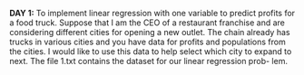 
**DAY 1:**
To implement linear regression with one
variable to predict profits for a food truck. Suppose that I am the CEO of a
restaurant franchise and are considering different cities for opening a new
outlet. The chain already has trucks in various cities and you have data for
profits and populations from the cities.
I would like to use this data to help select which city to expand
to next.
The file 1.txt contains the dataset for our linear regression prob-
lem.
